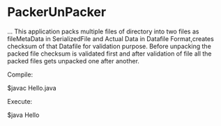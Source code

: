 # PackerUnPacker
...
This application packs multiple files of directory into two files as fileMetaData in SerializedFile and Actual Data in Datafile Format,creates checksum of that Datafile for validation purpose. Before unpacking the packed file checksum is validated first and after validation of file all the packed files gets unpacked one after another.

Compile:

$javac Hello.java

Execute:

$java Hello
